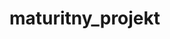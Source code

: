 ﻿# maturitny_projekt
<!-- #Cieľom mojej maturitnej práce je vytvoriť webovú aplikáciu, ktorá pomáha automaticky organizovať dokumenty na základe ich obsahu. Používateľ nahraje dokument (napr. PDF, Word) a #umelá inteligencia analyzuje jeho obsah a zaradí ho do vhodnej kategórie (napr. právne dokumenty, finančné dokumenty, články, správy).

Aplikácia zjednoduší správu dokumentov a ušetrí čas, ktorý by inak bolo potrebné vynaložiť na manuálne triedenie.

Školiteľ Kristián Kolčák


 -->
